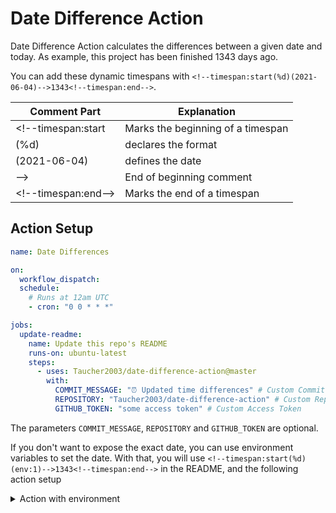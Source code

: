 # Date Difference Action

Date Difference Action calculates the differences between a given date and today.
As example, this project has been finished <!--timespan:start(%d)(2021-06-04)-->1343<!--timespan:end--> days ago.

You can add these dynamic timespans with `<!--timespan:start(%d)(2021-06-04)-->1343<!--timespan:end-->`.

| Comment Part         | Explanation                       |
|----------------------|-----------------------------------|
| <!--timespan:start   | Marks the beginning of a timespan |
| (%d)                 | declares the format               |
| (2021-06-04)         | defines the date                  |
| -->                  | End of beginning comment          |
| \<!--timespan:end--> | Marks the end of a timespan       |

## Action Setup

```yaml
name: Date Differences

on:
  workflow_dispatch:
  schedule:
    # Runs at 12am UTC
    - cron: "0 0 * * *"

jobs:
  update-readme:
    name: Update this repo's README
    runs-on: ubuntu-latest
    steps:
      - uses: Taucher2003/date-difference-action@master
        with:
          COMMIT_MESSAGE: "⏰ Updated time differences" # Custom Commit Message
          REPOSITORY: "Taucher2003/date-difference-action" # Custom Repository
          GITHUB_TOKEN: "some access token" # Custom Access Token
```

The parameters `COMMIT_MESSAGE`, `REPOSITORY` and `GITHUB_TOKEN` are optional.

If you don't want to expose the exact date, you can use environment variables to set the date.
With that, you will use `<!--timespan:start(%d)(env:1)-->1343<!--timespan:end-->` in the README, and the following action setup
<details>
<summary>Action with environment</summary>

```yaml
name: Date Differences

on:
  workflow_dispatch:
  schedule:
    # Runs at 12am UTC
    - cron: "0 0 * * *"

jobs:
  update-readme:
    name: Update this repo's README
    runs-on: ubuntu-latest
    steps:
      - uses: Taucher2003/date-difference-action@master
        env:
          1: ${{ secrets.DATE_1 }}
```
</details>
